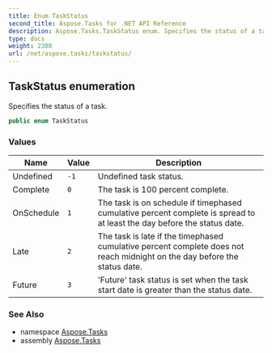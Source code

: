 ```yaml
---
title: Enum TaskStatus
second_title: Aspose.Tasks for .NET API Reference
description: Aspose.Tasks.TaskStatus enum. Specifies the status of a task
type: docs
weight: 2380
url: /net/aspose.tasks/taskstatus/
---
```

## TaskStatus enumeration

Specifies the status of a task.

```csharp
public enum TaskStatus
```

### Values

| Name | Value | Description |
| --- | --- | --- |
| Undefined | `-1` | Undefined task status. |
| Complete | `0` | The task is 100 percent complete. |
| OnSchedule | `1` | The task is on schedule if timephased cumulative percent complete is spread to at least the day before the status date. |
| Late | `2` | The task is late if the timephased cumulative percent complete does not reach midnight on the day before the status date. |
| Future | `3` | 'Future' task status is set when the task start date is greater than the status date. |

### See Also

* namespace [Aspose.Tasks](../../aspose.tasks/)
* assembly [Aspose.Tasks](../../)


